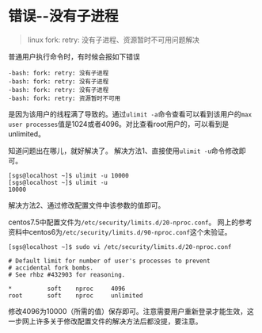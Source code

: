 # 错误--没有子进程

> linux fork: retry: 没有子进程、资源暂时不可用问题解决

普通用户执行命令时，有时候会报如下错误

```
-bash: fork: retry: 没有子进程
-bash: fork: retry: 没有子进程
-bash: fork: retry: 没有子进程
-bash: fork: retry: 资源暂时不可用
```

是因为该用户的线程满了导致的。通过`ulimit -a`命令查看可以看到该用户的`max user processes`值是1024或者4096。对比查看root用户的，可以看到是unlimited。

知道问题出在哪儿，就好解决了。
解决方法1、直接使用`ulimit -u`命令修改即可。

```
[sgs@localhost ~]$ ulimit -u 10000
[sgs@localhost ~]$ ulimit -u
10000
```

解决方法2、通过修改配置文件中该参数的值即可。

centos7.5中配置文件为`/etc/security/limits.d/20-nproc.conf`。
网上的参考资料中centos6为`/etc/security/limits.d/90-nproc.conf`这个未验证。

```
[sgs@localhost ~]$ sudo vi /etc/security/limits.d/20-nproc.conf

# Default limit for number of user's processes to prevent
# accidental fork bombs.
# See rhbz #432903 for reasoning.

*          soft    nproc     4096
root       soft    nproc     unlimited
```

修改4096为10000（所需的值）保存即可。注意需要用户重新登录才能生效，这一步网上许多关于修改配置文件的解决方法后都没提，要注意。